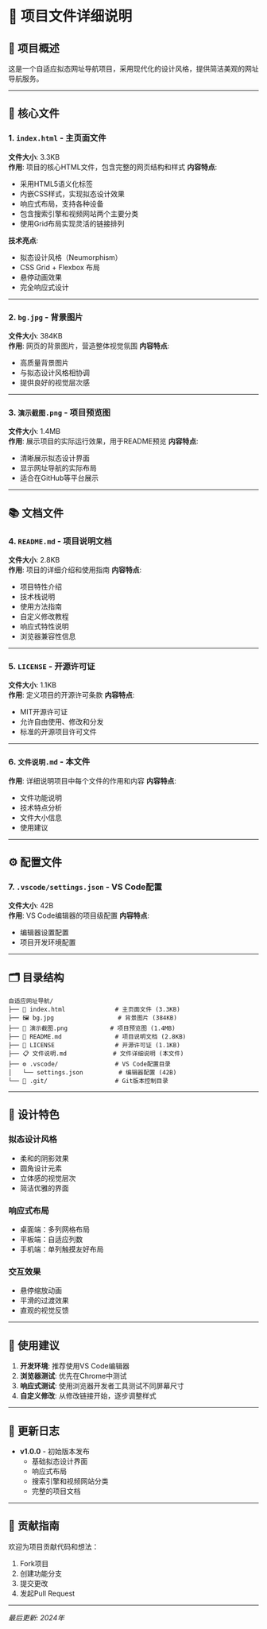 # 📁 项目文件详细说明

## 🎯 项目概述
这是一个自适应拟态网址导航项目，采用现代化的设计风格，提供简洁美观的网址导航服务。

---

## 📄 核心文件

### 1. `index.html` - 主页面文件
**文件大小**: 3.3KB  
**作用**: 项目的核心HTML文件，包含完整的网页结构和样式
**内容特点**:
- 采用HTML5语义化标签
- 内嵌CSS样式，实现拟态设计效果
- 响应式布局，支持各种设备
- 包含搜索引擎和视频网站两个主要分类
- 使用Grid布局实现灵活的链接排列

**技术亮点**:
- 拟态设计风格（Neumorphism）
- CSS Grid + Flexbox 布局
- 悬停动画效果
- 完全响应式设计

---

### 2. `bg.jpg` - 背景图片
**文件大小**: 384KB  
**作用**: 网页的背景图片，营造整体视觉氛围
**内容特点**:
- 高质量背景图片
- 与拟态设计风格相协调
- 提供良好的视觉层次感

---

### 3. `演示截图.png` - 项目预览图
**文件大小**: 1.4MB  
**作用**: 展示项目的实际运行效果，用于README预览
**内容特点**:
- 清晰展示拟态设计界面
- 显示网址导航的实际布局
- 适合在GitHub等平台展示

---

## 📚 文档文件

### 4. `README.md` - 项目说明文档
**文件大小**: 2.8KB  
**作用**: 项目的详细介绍和使用指南
**内容特点**:
- 项目特性介绍
- 技术栈说明
- 使用方法指南
- 自定义修改教程
- 响应式特性说明
- 浏览器兼容性信息

---

### 5. `LICENSE` - 开源许可证
**文件大小**: 1.1KB  
**作用**: 定义项目的开源许可条款
**内容特点**:
- MIT开源许可证
- 允许自由使用、修改和分发
- 标准的开源项目许可文件

---

### 6. `文件说明.md` - 本文件
**作用**: 详细说明项目中每个文件的作用和内容
**内容特点**:
- 文件功能说明
- 技术特点分析
- 文件大小信息
- 使用建议

---

## ⚙️ 配置文件

### 7. `.vscode/settings.json` - VS Code配置
**文件大小**: 42B  
**作用**: VS Code编辑器的项目级配置
**内容特点**:
- 编辑器设置配置
- 项目开发环境配置

---

## 🗂️ 目录结构

```
自适应网址导航/
├── 📄 index.html              # 主页面文件 (3.3KB)
├── 🖼️ bg.jpg                  # 背景图片 (384KB)
├── 📸 演示截图.png            # 项目预览图 (1.4MB)
├── 📖 README.md               # 项目说明文档 (2.8KB)
├── 📜 LICENSE                 # 开源许可证 (1.1KB)
├── 📋 文件说明.md             # 文件详细说明 (本文件)
├── ⚙️ .vscode/                # VS Code配置目录
│   └── settings.json          # 编辑器配置 (42B)
└── 🔧 .git/                   # Git版本控制目录
```

---

## 🎨 设计特色

### 拟态设计风格
- 柔和的阴影效果
- 圆角设计元素
- 立体感的视觉层次
- 简洁优雅的界面

### 响应式布局
- 桌面端：多列网格布局
- 平板端：自适应列数
- 手机端：单列触摸友好布局

### 交互效果
- 悬停缩放动画
- 平滑的过渡效果
- 直观的视觉反馈

---

## 🚀 使用建议

1. **开发环境**: 推荐使用VS Code编辑器
2. **浏览器测试**: 优先在Chrome中测试
3. **响应式测试**: 使用浏览器开发者工具测试不同屏幕尺寸
4. **自定义修改**: 从修改链接开始，逐步调整样式

---

## 📝 更新日志

- **v1.0.0** - 初始版本发布
  - 基础拟态设计界面
  - 响应式布局
  - 搜索引擎和视频网站分类
  - 完整的项目文档

---

## 🤝 贡献指南

欢迎为项目贡献代码和想法：
1. Fork项目
2. 创建功能分支
3. 提交更改
4. 发起Pull Request

---

*最后更新: 2024年*
